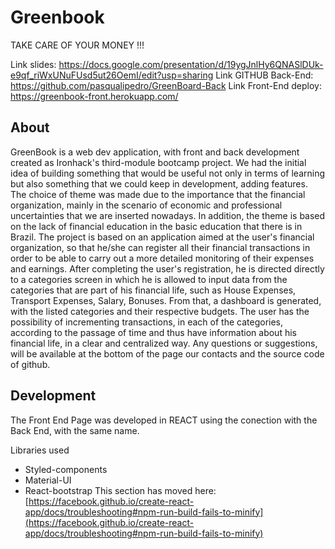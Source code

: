 # Greenbook

TAKE CARE OF YOUR MONEY !!!

Link slides: https://docs.google.com/presentation/d/19ygJnlHy6QNASlDUk-e9qf_riWxUNuFUsd5ut26OemI/edit?usp=sharing
Link GITHUB Back-End: https://github.com/pasqualipedro/GreenBoard-Back
Link Front-End deploy: https://greenbook-front.herokuapp.com/

## About

GreenBook is a web dev application, with front and back development created as Ironhack's third-module bootcamp project.
We had the initial idea of building something that would be useful not only in terms of learning but also something that we could keep in development, adding features.
The choice of theme was made due to the importance that the financial organization, mainly in the scenario of economic and professional uncertainties that we are inserted nowadays.
In addition, the theme is based on the lack of financial education in the basic education that there is in Brazil.
The project is based on an application aimed at the user's financial organization, so that he/she can register all their financial transactions in order to be able to carry out a more detailed monitoring of their expenses and earnings. After completing the user's registration, he is directed directly to a categories screen in which he is allowed to input data from the categories that are part of his financial life, such as House Expenses, Transport Expenses, Salary, Bonuses.
From that, a dashboard is generated, with the listed categories and their respective budgets. The user has the possibility of incrementing transactions, in each of the categories, according to the passage of time and thus have information about his financial life, in a clear and centralized way.
Any questions or suggestions, will be available at the bottom of the page our contacts and the source code of github.

## Development
The Front End Page was developed in REACT using the conection with the Back End, with the same name.

Libraries used
- Styled-components
- Material-UI
- React-bootstrap
This section has moved here: [https://facebook.github.io/create-react-app/docs/troubleshooting#npm-run-build-fails-to-minify](https://facebook.github.io/create-react-app/docs/troubleshooting#npm-run-build-fails-to-minify)
